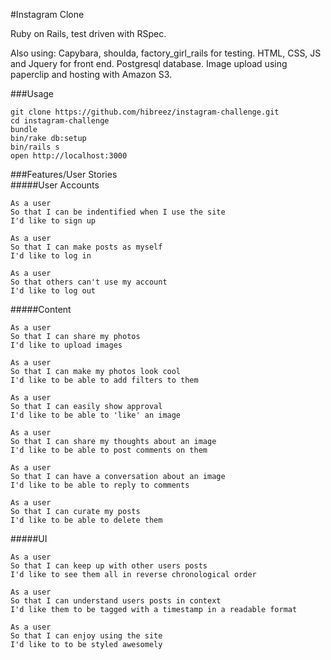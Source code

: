 #Instagram Clone

Ruby on Rails, test driven with RSpec.

Also using:
Capybara, shoulda, factory_girl_rails for testing.
HTML, CSS, JS and Jquery for front end.
Postgresql database.
Image upload using paperclip and hosting with Amazon S3.

###Usage
```
git clone https://github.com/hibreez/instagram-challenge.git
cd instagram-challenge
bundle
bin/rake db:setup
bin/rails s
open http://localhost:3000
```

###Features/User Stories  
#####User Accounts
```
As a user
So that I can be indentified when I use the site
I'd like to sign up

As a user
So that I can make posts as myself
I'd like to log in

As a user
So that others can't use my account
I'd like to log out
```

#####Content
```
As a user
So that I can share my photos
I'd like to upload images

As a user
So that I can make my photos look cool
I'd like to be able to add filters to them

As a user
So that I can easily show approval
I'd like to be able to 'like' an image

As a user
So that I can share my thoughts about an image
I'd like to be able to post comments on them

As a user
So that I can have a conversation about an image
I'd like to be able to reply to comments

As a user
So that I can curate my posts 
I'd like to be able to delete them
```

#####UI
```
As a user
So that I can keep up with other users posts
I'd like to see them all in reverse chronological order

As a user
So that I can understand users posts in context
I'd like them to be tagged with a timestamp in a readable format

As a user
So that I can enjoy using the site
I'd like to to be styled awesomely
```
